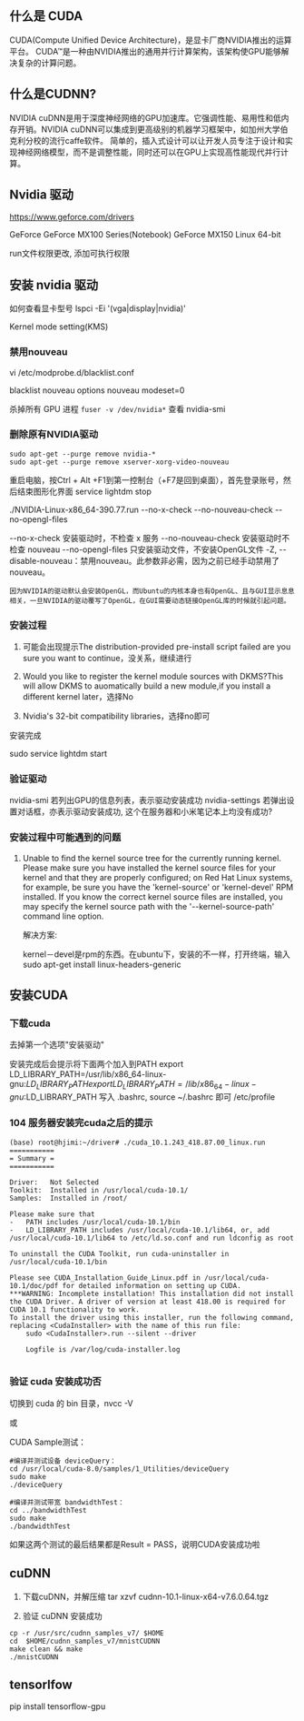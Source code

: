 ## 什么是 CUDA
CUDA(Compute Unified Device Architecture)，是显卡厂商NVIDIA推出的运算平台。 CUDA™是一种由NVIDIA推出的通用并行计算架构，该架构使GPU能够解决复杂的计算问题。

## 什么是CUDNN?
NVIDIA cuDNN是用于深度神经网络的GPU加速库。它强调性能、易用性和低内存开销。NVIDIA cuDNN可以集成到更高级别的机器学习框架中，如加州大学伯克利分校的流行caffe软件。
简单的，插入式设计可以让开发人员专注于设计和实现神经网络模型，而不是调整性能，同时还可以在GPU上实现高性能现代并行计算。

## Nvidia 驱动
https://www.geforce.com/drivers

GeForce
GeForce MX100 Series(Notebook)
GeForce MX150
Linux 64-bit

run文件权限更改, 添加可执行权限


## 安装 nvidia 驱动

如何查看显卡型号
    lspci -Ei '(vga|display|nvidia)'

Kernel mode setting(KMS)


### 禁用nouveau
vi /etc/modprobe.d/blacklist.conf

blacklist nouveau
options nouveau modeset=0

杀掉所有 GPU 进程
    ```
    fuser -v /dev/nvidia*
    ```
查看 nvidia-smi

### 删除原有NVIDIA驱动

```
sudo apt-get --purge remove nvidia-*
sudo apt-get --purge remove xserver-xorg-video-nouveau
```

重启电脑，按Ctrl + Alt +F1到第一控制台（+F7是回到桌面），首先登录账号，然后结束图形化界面
    service lightdm stop

./NVIDIA-Linux-x86_64-390.77.run --no-x-check --no-nouveau-check --no-opengl-files

--no-x-check 安装驱动时，不检查 x 服务
--no-nouveau-check 安装驱动时不检查 nouveau
--no-opengl-files 只安装驱动文件，不安装OpenGL文件
-Z, --disable-nouveau：禁用nouveau。此参数非必需，因为之前已经手动禁用了nouveau。

    因为NVIDIA的驱动默认会安装OpenGL，而Ubuntu的内核本身也有OpenGL、且与GUI显示息息相关，一旦NVIDIA的驱动覆写了OpenGL，在GUI需要动态链接OpenGL库的时候就引起问题。


### 安装过程
1. 可能会出现提示The distribution-provided pre-install script failed are you sure you want to continue，没关系，继续进行

1. Would you like to register the kernel module sources with DKMS?This will allow DKMS to auomatically build a new module,if you install a different kernel later，选择No

1. Nvidia's 32-bit compatibility libraries，选择no即可

安装完成

sudo service lightdm start

### 验证驱动
nvidia-smi      若列出GPU的信息列表，表示驱动安装成功
nvidia-settings 若弹出设置对话框，亦表示驱动安装成功, 这个在服务器和小米笔记本上均没有成功?


### 安装过程中可能遇到的问题

1. Unable to find the kernel source tree for the currently running kernel. Please make sure you have installed the kernel source files for your kernel and that they are properly configured; on Red Hat Linux systems, for example, be sure you have the 'kernel-source' or 'kernel-devel' RPM installed. If you know the correct kernel source files are installed, you may specify the kernel source path with the '--kernel-source-path' command line option.

    解决方案: 

    kernel－devel是rpm的东西。在ubuntu下，安装的不一样，打开终端，输入sudo apt-get install linux-headers-generic


## 安装CUDA
### 下载cuda

去掉第一个选项"安装驱动"


安装完成后会提示将下面两个加入到PATH
    export LD_LIBRARY_PATH=/usr/lib/x86_64-linux-gnu:$LD_LIBRARY_PATH
    export LD_LIBRARY_PATH=/lib/x86_64-linux-gnu:$LD_LIBRARY_PATH
写入 .bashrc, source ~/.bashrc 即可
/etc/profile

### 104 服务器安装完cuda之后的提示

  ```
(base) root@hjimi:~/driver# ./cuda_10.1.243_418.87.00_linux.run
===========
= Summary =
===========

Driver:   Not Selected
Toolkit:  Installed in /usr/local/cuda-10.1/
Samples:  Installed in /root/

Please make sure that
 -   PATH includes /usr/local/cuda-10.1/bin
  -   LD_LIBRARY_PATH includes /usr/local/cuda-10.1/lib64, or, add /usr/local/cuda-10.1/lib64 to /etc/ld.so.conf and run ldconfig as root

  To uninstall the CUDA Toolkit, run cuda-uninstaller in /usr/local/cuda-10.1/bin

  Please see CUDA_Installation_Guide_Linux.pdf in /usr/local/cuda-10.1/doc/pdf for detailed information on setting up CUDA.
  ***WARNING: Incomplete installation! This installation did not install the CUDA Driver. A driver of version at least 418.00 is required for CUDA 10.1 functionality to work.
  To install the driver using this installer, run the following command, replacing <CudaInstaller> with the name of this run file:
      sudo <CudaInstaller>.run --silent --driver

      Logfile is /var/log/cuda-installer.log


```



### 验证 cuda 安装成功否

切换到 cuda 的 bin 目录，nvcc -V

或

CUDA Sample测试：

```
#编译并测试设备 deviceQuery：
cd /usr/local/cuda-8.0/samples/1_Utilities/deviceQuery
sudo make
./deviceQuery

#编译并测试带宽 bandwidthTest：
cd ../bandwidthTest
sudo make
./bandwidthTest
```

如果这两个测试的最后结果都是Result = PASS，说明CUDA安装成功啦

## cuDNN
1. 下载cuDNN，并解压缩
    tar xzvf cudnn-10.1-linux-x64-v7.6.0.64.tgz

1. 验证 cuDNN 安装成功

```
cp -r /usr/src/cudnn_samples_v7/ $HOME
cd  $HOME/cudnn_samples_v7/mnistCUDNN
make clean && make
./mnistCUDNN
```


## tensorlfow
pip install tensorflow-gpu
